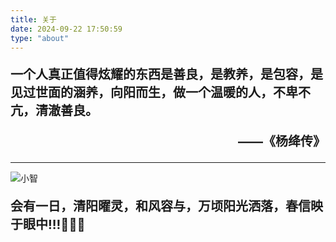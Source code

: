 ```yaml
---
title: 关于
date: 2024-09-22 17:50:59
type: "about"
---
```

<p style="font-size: 20px; font-weight: bold;">一个人真正值得炫耀的东西是善良，是教养，是包容，是见过世面的涵养，向阳而生，做一个温暖的人，不卑不亢，清澈善良。</p>
<p style="font-size: 20px; text-align: right; font-weight: bold;">——《杨绛传》</p>

------

![小智](https://bu.dusays.com/2024/12/19/6763bd1acb718.jpg)

<p style="font-size: 20px; font-weight: bold;">会有一日，清阳曜灵，和风容与，万顷阳光洒落，春信映于眼中!!!💐😄🎈</p>